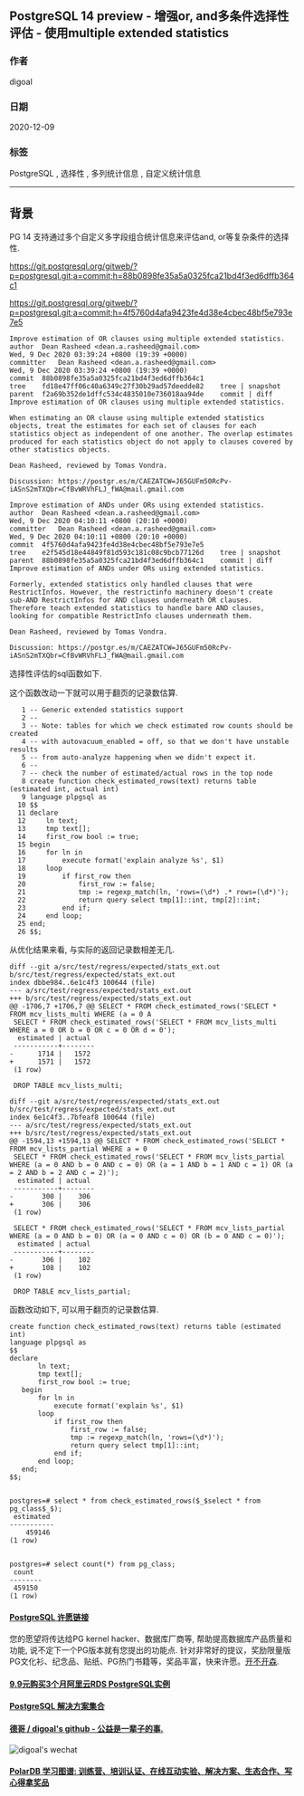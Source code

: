## PostgreSQL 14 preview - 增强or, and多条件选择性评估 - 使用multiple extended statistics    
      
### 作者      
digoal      
      
### 日期      
2020-12-09      
      
### 标签      
PostgreSQL , 选择性 , 多列统计信息 , 自定义统计信息       
      
----      
      
## 背景      
PG 14 支持通过多个自定义多字段组合统计信息来评估and, or等复杂条件的选择性.     
    
https://git.postgresql.org/gitweb/?p=postgresql.git;a=commit;h=88b0898fe35a5a0325fca21bd4f3ed6dffb364c1    
    
https://git.postgresql.org/gitweb/?p=postgresql.git;a=commit;h=4f5760d4afa9423fe4d38e4cbec48bf5e793e7e5    
    
```    
Improve estimation of OR clauses using multiple extended statistics.    
author	Dean Rasheed <dean.a.rasheed@gmail.com>	    
Wed, 9 Dec 2020 03:39:24 +0800 (19:39 +0000)    
committer	Dean Rasheed <dean.a.rasheed@gmail.com>	    
Wed, 9 Dec 2020 03:39:24 +0800 (19:39 +0000)    
commit	88b0898fe35a5a0325fca21bd4f3ed6dffb364c1    
tree	fd18e47ff06c40a6349c27f30b29ad57deedde82	tree | snapshot    
parent	f2a69b352de1dffc534c4835010e736018aa94de	commit | diff    
Improve estimation of OR clauses using multiple extended statistics.    
    
When estimating an OR clause using multiple extended statistics    
objects, treat the estimates for each set of clauses for each    
statistics object as independent of one another. The overlap estimates    
produced for each statistics object do not apply to clauses covered by    
other statistics objects.    
    
Dean Rasheed, reviewed by Tomas Vondra.    
    
Discussion: https://postgr.es/m/CAEZATCW=J65GUFm50RcPv-iASnS2mTXQbr=CfBvWRVhFLJ_fWA@mail.gmail.com    
```    
    
```    
Improve estimation of ANDs under ORs using extended statistics.    
author	Dean Rasheed <dean.a.rasheed@gmail.com>	    
Wed, 9 Dec 2020 04:10:11 +0800 (20:10 +0000)    
committer	Dean Rasheed <dean.a.rasheed@gmail.com>	    
Wed, 9 Dec 2020 04:10:11 +0800 (20:10 +0000)    
commit	4f5760d4afa9423fe4d38e4cbec48bf5e793e7e5    
tree	e2f545d18e44849f81d593c181c08c9bcb77126d	tree | snapshot    
parent	88b0898fe35a5a0325fca21bd4f3ed6dffb364c1	commit | diff    
Improve estimation of ANDs under ORs using extended statistics.    
    
Formerly, extended statistics only handled clauses that were    
RestrictInfos. However, the restrictinfo machinery doesn't create    
sub-AND RestrictInfos for AND clauses underneath OR clauses.    
Therefore teach extended statistics to handle bare AND clauses,    
looking for compatible RestrictInfo clauses underneath them.    
    
Dean Rasheed, reviewed by Tomas Vondra.    
    
Discussion: https://postgr.es/m/CAEZATCW=J65GUFm50RcPv-iASnS2mTXQbr=CfBvWRVhFLJ_fWA@mail.gmail.com    
```    
    
选择性评估的sql函数如下.     
    
这个函数改动一下就可以用于翻页的记录数估算.     
    
```    
   1 -- Generic extended statistics support    
   2 --    
   3 -- Note: tables for which we check estimated row counts should be created    
   4 -- with autovacuum_enabled = off, so that we don't have unstable results    
   5 -- from auto-analyze happening when we didn't expect it.    
   6 --    
   7 -- check the number of estimated/actual rows in the top node    
   8 create function check_estimated_rows(text) returns table (estimated int, actual int)    
   9 language plpgsql as    
  10 $$    
  11 declare    
  12     ln text;    
  13     tmp text[];    
  14     first_row bool := true;    
  15 begin    
  16     for ln in    
  17         execute format('explain analyze %s', $1)    
  18     loop    
  19         if first_row then    
  20             first_row := false;    
  21             tmp := regexp_match(ln, 'rows=(\d*) .* rows=(\d*)');    
  22             return query select tmp[1]::int, tmp[2]::int;    
  23         end if;    
  24     end loop;    
  25 end;    
  26 $$;    
```    
    
从优化结果来看, 与实际的返回记录数相差无几.     
    
```    
diff --git a/src/test/regress/expected/stats_ext.out b/src/test/regress/expected/stats_ext.out    
index dbbe984..6e1c4f3 100644 (file)    
--- a/src/test/regress/expected/stats_ext.out    
+++ b/src/test/regress/expected/stats_ext.out    
@@ -1706,7 +1706,7 @@ SELECT * FROM check_estimated_rows('SELECT * FROM mcv_lists_multi WHERE (a = 0 A    
 SELECT * FROM check_estimated_rows('SELECT * FROM mcv_lists_multi WHERE a = 0 OR b = 0 OR c = 0 OR d = 0');    
  estimated | actual     
 -----------+--------    
-      1714 |   1572    
+      1571 |   1572    
 (1 row)    
     
 DROP TABLE mcv_lists_multi;    
```    
    
```    
diff --git a/src/test/regress/expected/stats_ext.out b/src/test/regress/expected/stats_ext.out    
index 6e1c4f3..7bfeaf8 100644 (file)    
--- a/src/test/regress/expected/stats_ext.out    
+++ b/src/test/regress/expected/stats_ext.out    
@@ -1594,13 +1594,13 @@ SELECT * FROM check_estimated_rows('SELECT * FROM mcv_lists_partial WHERE a = 0    
 SELECT * FROM check_estimated_rows('SELECT * FROM mcv_lists_partial WHERE (a = 0 AND b = 0 AND c = 0) OR (a = 1 AND b = 1 AND c = 1) OR (a = 2 AND b = 2 AND c = 2)');    
  estimated | actual     
 -----------+--------    
-       300 |    306    
+       306 |    306    
 (1 row)    
     
 SELECT * FROM check_estimated_rows('SELECT * FROM mcv_lists_partial WHERE (a = 0 AND b = 0) OR (a = 0 AND c = 0) OR (b = 0 AND c = 0)');    
  estimated | actual     
 -----------+--------    
-       306 |    102    
+       108 |    102    
 (1 row)    
     
 DROP TABLE mcv_lists_partial;    
```    
  
函数改动如下, 可以用于翻页的记录数估算.    
  
```  
create function check_estimated_rows(text) returns table (estimated int)    
language plpgsql as    
$$    
declare    
       ln text;    
       tmp text[];    
       first_row bool := true;    
   begin    
       for ln in    
           execute format('explain %s', $1)    
       loop    
           if first_row then    
               first_row := false;    
               tmp := regexp_match(ln, 'rows=(\d*)');    
               return query select tmp[1]::int;    
           end if;    
       end loop;    
   end;    
$$;    
  
  
postgres=# select * from check_estimated_rows($_$select * from pg_class$_$);  
 estimated   
-----------  
    459146  
(1 row)  
  
  
postgres=# select count(*) from pg_class;  
 count    
--------  
 459150  
(1 row)  
```  
    
  
#### [PostgreSQL 许愿链接](https://github.com/digoal/blog/issues/76 "269ac3d1c492e938c0191101c7238216")
您的愿望将传达给PG kernel hacker、数据库厂商等, 帮助提高数据库产品质量和功能, 说不定下一个PG版本就有您提出的功能点. 针对非常好的提议，奖励限量版PG文化衫、纪念品、贴纸、PG热门书籍等，奖品丰富，快来许愿。[开不开森](https://github.com/digoal/blog/issues/76 "269ac3d1c492e938c0191101c7238216").  
  
  
#### [9.9元购买3个月阿里云RDS PostgreSQL实例](https://www.aliyun.com/database/postgresqlactivity "57258f76c37864c6e6d23383d05714ea")
  
  
#### [PostgreSQL 解决方案集合](https://yq.aliyun.com/topic/118 "40cff096e9ed7122c512b35d8561d9c8")
  
  
#### [德哥 / digoal's github - 公益是一辈子的事.](https://github.com/digoal/blog/blob/master/README.md "22709685feb7cab07d30f30387f0a9ae")
  
  
![digoal's wechat](../pic/digoal_weixin.jpg "f7ad92eeba24523fd47a6e1a0e691b59")
  
  
#### [PolarDB 学习图谱: 训练营、培训认证、在线互动实验、解决方案、生态合作、写心得拿奖品](https://www.aliyun.com/database/openpolardb/activity "8642f60e04ed0c814bf9cb9677976bd4")
  
